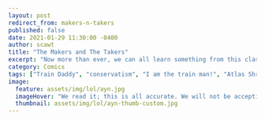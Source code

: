 ```yaml
---
layout: post
redirect_from: makers-n-takers
published: false
date: 2021-01-29 11:30:00 -0400
author: scawt
title: "The Makers and The Takers"
excerpt: "Now more than ever, we can all learn something from this classic tale of... some men who uh... um... Hey, is it really sweaty in here or is that just me? Can someone turn down the corporate tax rate a bit?"
category: Comics
tags: ["Train Daddy", "conservatism", "I am the train man!", "Atlas Shrugged", "Ayn Randy", "makers and takers", "literature", "objectivism", "more like objectively horny", "book report", "hungry butts", "manifest destiny", "trains", "government", "bedtime stories for conservatives", "based on a true story", "horny ghosts", "WHAT THAT DICK DO", "WHAT THAT UNFETTERED CAPITALISM DO" , "anal probes", "Galt's Gulch", "horny police", "Mitt Romney", "someone's specific fantasy"]  
image:
  feature: assets/img/lol/ayn.jpg
  imageHover: "We read it; this is all accurate. We will not be accepting followup questions, goodbye."
  thumbnail: assets/img/lol/ayn-thumb-custom.jpg
---
```

